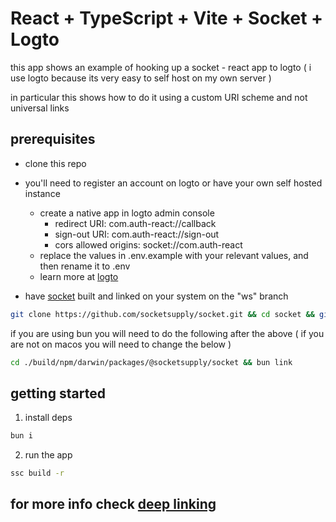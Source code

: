 # React + TypeScript + Vite + Socket + Logto
this app shows an example of hooking up a socket - react app to logto
( i use logto because its very easy to self host on my own server )

in particular this shows how to do it using a custom URI scheme and not universal links

## prerequisites 
- clone this repo

- you'll need to register an account on logto or have your own self hosted instance
  - create a native app in logto admin console
      - redirect URI: com.auth-react://callback
      - sign-out URI: com.auth-react://sign-out
      - cors allowed origins: socket://com.auth-react
  - replace the values in .env.example with your relevant values, and then rename it to .env
  - learn more at [logto](https://logto.io)
- have [socket](https://github.com/socketsupply/socket) built and linked on your system on the "ws" branch

```bash 
git clone https://github.com/socketsupply/socket.git && cd socket && git switch ws && git pull && pnpm relink
```
 if you are using bun you will need to  do the following after the above ( if you are not on macos you will need to change the below )


```bash
cd ./build/npm/darwin/packages/@socketsupply/socket && bun link
```

## getting started

1. install deps
```bash
bun i
```
2. run the app
```bash
ssc build -r
```


## for more info check [deep linking](./deep-links.md)